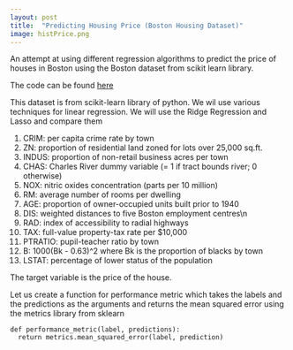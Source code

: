 ```yaml
---
layout: post
title:  "Predicting Housing Price (Boston Housing Dataset)"
image: histPrice.png
---
```

An attempt at using different regression algorithms to predict the price of houses in Boston using the Boston dataset from scikit learn library.

The code can be found <a href="https://www.github.com/pranayaryal/decisionTree" target="_blank">here</a>

This dataset is from scikit-learn library of python. We wil use various techniques for linear regression. We will use the Ridge Regression
and Lasso and compare them

1. CRIM:     per capita crime rate by town       
2. ZN:       proportion of residential land zoned for lots over 25,000 sq.ft.
3. INDUS:    proportion of non-retail business acres per town
4. CHAS:     Charles River dummy variable (= 1 if tract bounds river; 0 otherwise)
5. NOX:      nitric oxides concentration (parts per 10 million)
6. RM:       average number of rooms per dwelling        
7. AGE:      proportion of owner-occupied units built prior to 1940
8. DIS:      weighted distances to five Boston employment centres\n        
9. RAD:      index of accessibility to radial highways        
10. TAX:     full-value property-tax rate per $10,000        
11. PTRATIO: pupil-teacher ratio by town        
12. B:       1000(Bk - 0.63)^2 where Bk is the proportion of blacks by town        
13. LSTAT:   percentage of lower status of the population        

The target variable is the price of the house.

Let us create a function for performance metric which takes the labels and the predictions as the arguments and returns the mean squared error using the metrics library from sklearn
```
def performance_metric(label, predictions):
  return metrics.mean_squared_error(label, prediction)
```




